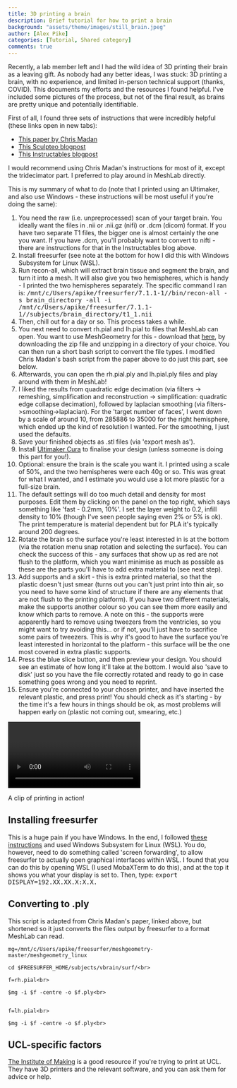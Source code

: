 ```yaml
---
title: 3D printing a brain
description: Brief tutorial for how to print a brain
background: "assets/theme/images/still_brain.jpeg"
author: [Alex Pike]
categories: [Tutorial, Shared category]
comments: true
---
```


Recently, a lab member left and I had the wild idea of 3D printing their brain as a leaving gift. As nobody had any better ideas, I was stuck: 3D printing a brain, with no experience, and limited in-person technical support (thanks, COVID). This documents my efforts and the resources I found helpful. I've included some pictures of the process, but not of the final result, as brains are pretty unique and potentially identifiable.
	
First of all, I found three sets of instructions that were incredibly helpful (these links open in new tabs): 
    <ul>
    <li><a href ="https://riojournal.com/articles.php?journal_name=rio&id=10398" target="_blank">This paper by Chris Madan</a></li>
    <li><a href="https://www.sculpteo.com/blog/2017/11/08/how-to-3d-print-your-own-brain-using-mri-or-ct-scans-free-software/" target="_blank">This Sculpteo blogpost</a></li> 
    <li><a href="https://www.instructables.com/3D-print-your-own-brain/" target="_blank">This Instructables blogpost</a></li></ul>
  
  I would recommend using Chris Madan's instructions for most of it, except the tridecimator part. I preferred to play around in MeshLab directly.</p>

  <p>This is my summary of what to do (note that I printed using an Ultimaker, and also use Windows - these instructions will be most useful if you're doing the same):
    <ol>
      <li>You need the raw (i.e. unpreprocessed) scan of your target brain. You ideally want the files in .nii or .nii.gz (nifi) or .dcm (dicom) format. If you have two separate T1 files, the bigger one is almost certainly the one you want. If you have .dcm, you'll probably want to convert to nifti - there are instructions for that in the Instructables blog above. </li>
      <li>Install freesurfer (see note at the bottom for how I did this with Windows Subsystem for Linux (WSL).  </li>
      <li>Run recon-all, which will extract brain tissue and segment the brain, and turn it into a mesh. It will also give you two hemispheres, which is handy - I printed the two hemispheres separately. The specific command I ran is:
        <samp>/mnt/c/Users/apike/freesurfer/7.1.1-1//bin/recon-all -s brain_directory -all -i /mnt/c/Users/apike/freesurfer/7.1.1-1//subjects/brain_directory/t1_1.nii </samp></li>
        </samp>
      <li>Then, chill out for a day or so. This process takes a while.</li>
      <li>You next need to convert rh.pial and lh.pial to files that MeshLab can open. You want to use MeshGeometry for this - download that <a href="https://github.com/r03ert0/meshgeometry" target="_blank">here</a>, by downloading the zip file and unzipping in a directory of your choice. You can then run a short bash script to convert the file types. I modified Chris Madan's bash script from the paper above to do just this part, see below. </li>
      <li>Afterwards, you can open the rh.pial.ply and lh.pial.ply files and play around with them in MeshLab!</li>
      <li>I liked the results from quadratic edge decimation (via filters -> remeshing, simplification and reconstruction -> simplification: quadratic edge collapse decimation), followed by laplacian smoothing (via filters->smoothing->laplacian). For the 'target number of faces', I went down by a scale of around 10, from 285886 to 35000 for the right hemisphere, which ended up the kind of resolution I wanted. For the smoothing, I just used the defaults. </li>
      <li>Save your finished objects as .stl files (via 'export mesh as'). </li>
      <li>Install <a href="https://ultimaker.com/software/ultimaker-cura">Ultimaker Cura</a> to finalise your design (unless someone is doing this part for you!).</li>
      <li>Optional: ensure the brain is the scale you want it. I printed using a scale of 50%, and the two hemispheres were each 40g or so. This was great for what I wanted, and I estimate you would use a lot more plastic for a full-size brain.</li>
      <li>The default settings will do too much detail and density for most purposes. Edit them by clicking on the panel on the top right, which says something like 'fast - 0.2mm, 10%'. I set the layer weight to 0.2, infill density to 10% (though I've seen people saying even 2% or 5% is ok). The print temperature is material dependent but for PLA it's typically around 200 degrees.</li>
      <li>Rotate the brain so the surface you're least interested in is at the bottom (via the rotation menu snap rotation and selecting the surface). You can check the success of this - any surfaces that show up as red are not flush to the platform, which you want minimise as much as possible as these are the parts you'll have to add extra material to (see next step).</li>
      <li>Add supports and a skirt - this is extra printed material, so that the plastic doesn't just smear (turns out you can't just print into thin air, so you need to have some kind of structure if there are any elements that are not flush to the printing platform). If you have two different materials, make the supports another colour so you can see them more easily and know which parts to remove. A note on this - the supports were apparently hard to remove using tweezers from the ventricles, so you might want to try avoiding this... or if not, you'll just have to sacrifice some pairs of tweezers. This is why it's good to have the surface you're least interested in horizontal to the platform - this surface will be the one most covered in extra plastic supports. </li>
      <li>Press the blue slice button, and then preview your design. You should see an estimate of how long it'll take at the bottom. I would also 'save to disk' just so you have the file correctly rotated and ready to go in case something goes wrong and you need to reprint. </li>
      <li>Ensure you're connected to your chosen printer, and have inserted the relevant plastic, and press print! You should check as it's starting - by the time it's a few hours in things should be ok, as most problems will happen early on (plastic not coming out, smearing, etc.)</li>
     </ol>
  </p>

   <video> width=300 height=400 frameBorder="0" hspace=20 src="/pics/brainprint/in_action.mp4" </video>
    <figcaption>A clip of printing in action!</figcaption>


  <h2>Installing freesurfer</h2>
  <p>This is a huge pain if you have Windows. In the end, I followed <a href="https://surfer.nmr.mgh.harvard.edu/fswiki/FS7_wsl">these instructions</a> and used Windows Subsystem for Linux (WSL).
  You do, however, need to do something called 'screen forwarding', to allow freesurfer to actually open graphical interfaces within WSL.
  I found that you can do this by opening WSL (I used MobaXTerm to do this), and at the top it shows you what your display is set to. Then, type: 
  <samp>export DISPLAY=192.XX.XX.X:X.X.</samp> </p>
     
  <h2>Converting to .ply</h2>
  <p>This script is adapted from Chris Madan's paper, linked above, but shortened so it just converts the files output by freesurfer to a format MeshLab can read. </p>
  <samp>
  
    mg=/mnt/c/Users/apike/freesurfer/meshgeometry-master/meshgeometry_linux

    cd $FREESURFER_HOME/subjects/vbrain/surf/<br>
    
    f=rh.pial<br>
    
    $mg -i $f -centre -o $f.ply<br>
     
    
    f=lh.pial<br>
    
    $mg -i $f -centre -o $f.ply<br>
 </samp>
  <h2>UCL-specific factors</h2>
  <p><a href="https://www.instituteofmaking.org.uk/makespace/faqs">The Institute of Making</a> is a good resource if you're trying to print at UCL. They have 3D printers and the relevant software, and you can ask them for advice or help.</p>
</div><!-- /.blurb -->